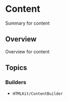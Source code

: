 # Content

Summary for content

## Overview

Overview for content

## Topics
    
### Builders

- ``HTMLKit/ContentBuilder``
